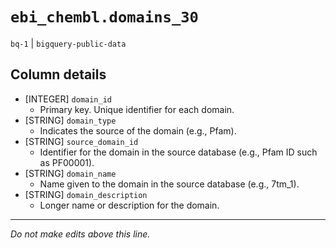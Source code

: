 # `ebi_chembl.domains_30`
`bq-1` | `bigquery-public-data`

## Column details
* [INTEGER]   `domain_id`
  - Primary key. Unique identifier for each domain.
* [STRING]    `domain_type`
  - Indicates the source of the domain (e.g., Pfam).
* [STRING]    `source_domain_id`
  - Identifier for the domain in the source database (e.g., Pfam ID such as PF00001).
* [STRING]    `domain_name`
  - Name given to the domain in the source database (e.g., 7tm_1).
* [STRING]    `domain_description`
  -  Longer name or description for the domain.

-------------------------------------------------------------------------------
*Do not make edits above this line.*
